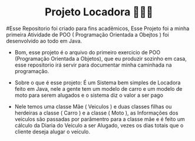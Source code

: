 <h1 align="center"> Projeto Locadora 🚗👨‍💻</h1>
#Esse Repositorio foi criado para fins acadêmicos, Esse Projeto foi a minha primeira Atividade de POO ( Programação Orientada a Obejtos ) foi desenvolvido ao todo em Java.
   
- Bom, esse projeto é o arquivo do primeiro exercicio de POO (Programação Orientada a Objetos), que eu produzir sozinho em casa, esse repositorio irá servir para documentar minha caminhada na programação.

 - Sobre o que é esse projeto: É um Sistema bem simples de Locadora feito em Java, nele a gente tem um modelo de carro e um modelo de moto para serem alugados e o sistema diz o valor a ser pago
 - Nele temos uma classe Mãe ( Veiculos ) e duas classes filhas ou herdeiras a classe ( Carro ) e a classe ( Moto ), as Informações dos veiculos são passadas por parâmentro para a classe mãe e é feito um cálculo da Diaria do Veículo a ser Alugado, vezes os dias totais que o cliente deseja alugar o veiculo.
